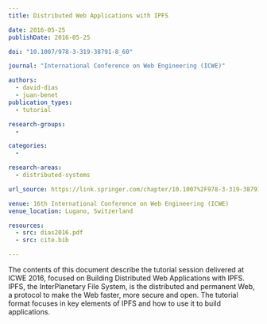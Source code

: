 ```yaml
---
title: Distributed Web Applications with IPFS

date: 2016-05-25
publishDate: 2016-05-25

doi: "10.1007/978-3-319-38791-8_60"

journal: "International Conference on Web Engineering (ICWE)"

authors:
  - david-dias
  - juan-benet
publication_types:
  - tutorial

research-groups:
  - 

categories:
  -

research-areas:
  - distributed-systems

url_source: https://link.springer.com/chapter/10.1007%2F978-3-319-38791-8_60

venue: 16th International Conference on Web Engineering (ICWE)
venue_location: Lugano, Switzerland

resources:
  - src: dias2016.pdf
  - src: cite.bib

---
```

The contents of this document describe the tutorial session delivered at ICWE 2016, focused on Building Distributed Web Applications with IPFS. IPFS, the InterPlanetary File System, is the distributed and permanent Web, a protocol to make the Web faster, more secure and open. The tutorial format focuses in key elements of IPFS and how to use it to build applications.
